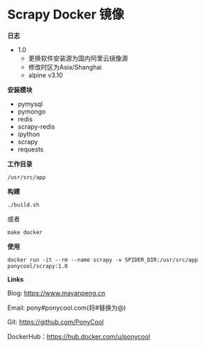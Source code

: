 # Scrapy  Docker 镜像

**日志**

- 1.0
  - 更换软件安装源为国内阿里云镜像源
  - 修改时区为Asia/Shanghai
  - alpine v3.10
  
**安装模块**

- pymysql
- pymongo
- redis
- scrapy-redis
- ipython
- scrapy
- requests

**工作目录**

`/usr/src/app`


**构建**

```
./build.sh
```

或者

```
make docker
```

**使用**

```
docker run -it --rm --name scrapy -v SPIDER_DIR:/usr/src/app  ponycool/scrapy:1.0
```

**Links**

Blog: https://www.mayanpeng.cn

Email: pony#ponycool.com(将#替换为@)

Git: https://github.com/PonyCool

DockerHub：https://hub.docker.com/u/ponycool
